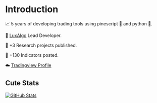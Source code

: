 # Introduction

📈 5 years of developing trading tools using pinescript 🌲 and python 🐍.

💼 [LuxAlgo](https://www.luxalgo.com) Lead Developer.

🔬 +3 Research projects published.

📏 +130 Indicators posted.

☁️ [Tradingview Profile](https://www.tradingview.com/u/alexgrover/)

## Cute Stats

[![GitHub Stats](https://github-readme-stats.vercel.app/api?username=alexgrover&show_icons=true&theme=nightowl)](https://github.com/alexgrover)
